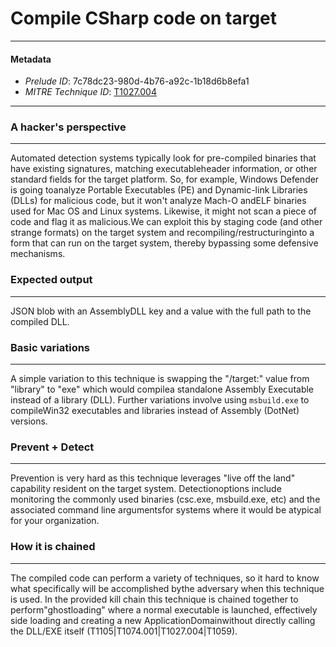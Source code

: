 
# Compile CSharp code on target

---

#### Metadata

- *Prelude ID*: 7c78dc23-980d-4b76-a92c-1b18d6b8efa1
- *MITRE Technique ID*: [T1027.004](https://attack.mitre.org/techniques/T1027/004/)

---

### A hacker's perspective

---

Automated detection systems typically look for pre-compiled binaries that have existing signatures, matching executableheader information, or other standard fields for the target platform. So, for example, Windows Defender is going toanalyze Portable Executables (PE) and Dynamic-link Libraries (DLLs) for malicious code, but it won't analyze Mach-O andELF binaries used for Mac OS and Linux systems. Likewise, it might not scan a piece of code and flag it as malicious.We can exploit this by staging code (and other strange formats) on the target system and recompiling/restructuringinto a form that can run on the target system, thereby bypassing some defensive mechanisms.

### Expected output

---

JSON blob with an AssemblyDLL key and a value with the full path to the compiled DLL.

### Basic variations

---

A simple variation to this technique is swapping the "/target:" value from "library" to "exe" which would compilea standalone Assembly Executable instead of a library (DLL). Further variations involve using `msbuild.exe` to compileWin32 executables and libraries instead of Assembly (DotNet) versions.

### Prevent + Detect

---

Prevention is very hard as this technique leverages "live off the land" capability resident on the target system. Detectionoptions include monitoring the commonly used binaries (csc.exe, msbuild.exe, etc) and the associated command line argumentsfor systems where it would be atypical for your organization.

### How it is chained

---

The compiled code can perform a variety of techniques, so it hard to know what specifically will be accomplished bythe adversary when this technique is used. In the provided kill chain this technique is chained together to perform"ghostloading" where a normal executable is launched, effectively side loading and creating a new ApplicationDomainwithout directly calling the DLL/EXE itself (T1105|T1074.001|T1027.004|T1059).
